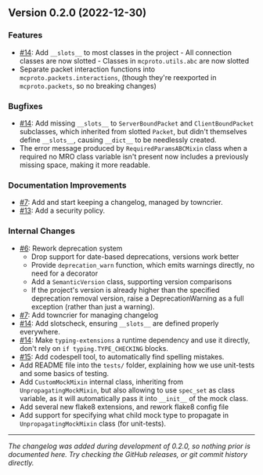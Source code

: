 ## Version 0.2.0 (2022-12-30)

### Features

- [#14](https://github.com/py-mine/mcproto/issues/14): Add `__slots__` to most classes in the project
      - All connection classes are now slotted
      - Classes in `mcproto.utils.abc` are now slotted
- Separate packet interaction functions into `mcproto.packets.interactions`, (though they're reexported in
  `mcproto.packets`, so no breaking changes)

### Bugfixes

- [#14](https://github.com/py-mine/mcproto/issues/14): Add missing `__slots__` to `ServerBoundPacket` and `ClientBoundPacket` subclasses, which inherited from slotted
  `Packet`, but didn't themselves define `__slots__`, causing `__dict__` to be needlessly created.
- The error message produced by `RequiredParamsABCMixin` class when a required no MRO class variable isn't present now
  includes a previously missing space, making it more readable.

### Documentation Improvements

- [#7](https://github.com/py-mine/mcproto/issues/7): Add and start keeping a changelog, managed by towncrier.
- [#13](https://github.com/py-mine/mcproto/issues/13): Add a security policy.

### Internal Changes

- [#6](https://github.com/py-mine/mcproto/issues/6): Rework deprecation system
  - Drop support for date-based deprecations, versions work better
  - Provide `deprecation_warn` function, which emits warnings directly, no need for a decorator
  - Add a `SemanticVersion` class, supporting version comparisons
  - If the project's version is already higher than the specified deprecation removal version, raise a DeprecationWarning
    as a full exception (rather than just a warning).
- [#7](https://github.com/py-mine/mcproto/issues/7): Add towncrier for managing changelog
- [#14](https://github.com/py-mine/mcproto/issues/14): Add slotscheck, ensuring `__slots__` are defined properly everywhere.
- [#14](https://github.com/py-mine/mcproto/issues/14): Make `typing-extensions` a runtime dependency and use it directly, don't rely on `if typing.TYPE_CHECKING` blocks.
- [#15](https://github.com/py-mine/mcproto/issues/15): Add codespell tool, to automatically find spelling mistakes.
- Add README file into the `tests/` folder, explaining how we use unit-tests and some basics of testing.
- Add `CustomMockMixin` internal class, inheriting from `UnpropagatingMockMixin`, but also allowing to use `spec_set` as
  class variable, as it will automatically pass it into `__init__` of the mock class.
- Add several new flake8 extensions, and rework flake8 config file
- Add support for specifying what child mock type to propagate in `UnpropagatingMockMixin` class (for unit-tests).

---

*The changelog was added during development of 0.2.0, so nothing prior is documented here. Try checking the GitHub
releases, or git commit history directly.*
